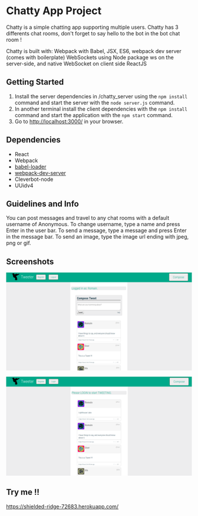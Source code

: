 # Chatty App Project

Chatty is a simple chatting app supporting multiple users. Chatty has 3 differents chat rooms, don't forget to say hello to the bot in the bot chat room !

Chatty is built with:
  Webpack with Babel, JSX, ES6, webpack dev server (comes with boilerplate)
  WebSockets using Node package ws on the server-side, and native WebSocket on client side
  ReactJS

## Getting Started

1. Install the server dependencies in /chatty_server using the `npm install` command and start the server with the `node server.js` command.
2. In another terminal install the client dependencies with the `npm install` command and start the application with the `npm start` command.
3. Go to <http://localhost:3000/> in your browser.

## Dependencies

* React
* Webpack
* [babel-loader](https://github.com/babel/babel-loader)
* [webpack-dev-server](https://github.com/webpack/webpack-dev-server)
* Cleverbot-node
* UUidv4

## Guidelines and Info

You can post messages and travel to any chat rooms with a default username of Anonymous.
To change username, type a name and press Enter in the user bar.
To send a message, type a message and press Enter in the message bar.
To send an image, type the image url ending with jpeg, png or gif.

## Screenshots

!["Screenshot of Main page"](https://github.com/Zushisan/tweeter/blob/master/docs/tweeter-main-page.png?raw=true)

!['Screenshot of Main page again"](https://github.com/Zushisan/tweeter/blob/master/docs/tweeter-main-page-2.png?raw=true)

## Try me !!

https://shielded-ridge-72683.herokuapp.com/
